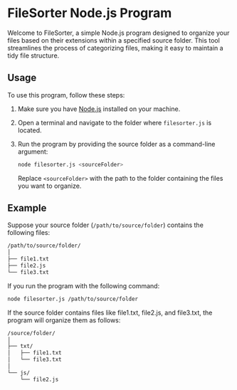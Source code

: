 # FileSorter Node.js Program

Welcome to FileSorter, a simple Node.js program designed to organize your files based on their extensions within a specified source folder. This tool streamlines the process of categorizing files, making it easy to maintain a tidy file structure.

## Usage

To use this program, follow these steps:

1. Make sure you have [Node.js](https://nodejs.org/) installed on your machine.

2. Open a terminal and navigate to the folder where `filesorter.js` is located.

3. Run the program by providing the source folder as a command-line argument:

   ```bash
   node filesorter.js <sourceFolder>
   ```

   Replace `<sourceFolder>` with the path to the folder containing the files you want to organize.

## Example

Suppose your source folder (`/path/to/source/folder`) contains the following files:

```bash
/path/to/source/folder/
│
├── file1.txt
├── file2.js
└── file3.txt
```

If you run the program with the following command:

```bash
node filesorter.js /path/to/source/folder
```

If the source folder contains files like file1.txt, file2.js, and file3.txt, the program will organize them as follows:

```bash
/source/folder/
│
├── txt/
│   ├── file1.txt
│   └── file3.txt
│
└── js/
    └── file2.js
```
